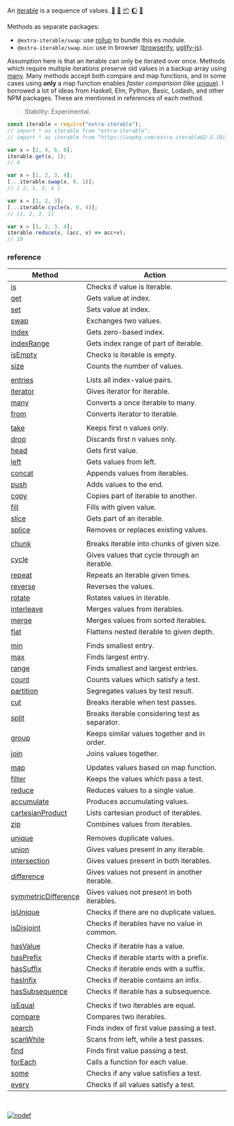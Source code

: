 An [iterable] is a sequence of values. [:running:] [:vhs:] [:package:] [:moon:] [:ledger:]

Methods as separate packages:

- `@extra-iterable/swap`: use [rollup] to bundle this es module.
- `@extra-iterable/swap.min`: use in browser ([browserify], [uglify-js]).

Assumption here is that an iterable can only be iterated over once. Methods
which require multiple iterations preserve old values in a backup array using
[many]. Many methods accept both compare and map functions, and in some cases
using **only** a map function enables *faster comparision* (like [unique]).
I borrowed a lot of ideas from Haskell, Elm, Python, Basic, Lodash, and other
NPM packages. These are mentioned in references of each method.

> Stability: Experimental.

```javascript
const iterable = require("extra-iterable");
// import * as iterable from "extra-iterable";
// import * as iterable from "https://unpkg.com/extra-iterable@2.5.10/index.mjs"; (deno)

var x = [2, 4, 6, 8];
iterable.get(x, 1);
// 4

var x = [1, 2, 3, 4];
[...iterable.swap(x, 0, 1)];
// [ 2, 1, 3, 4 ]

var x = [1, 2, 3];
[...iterable.cycle(x, 0, 4)];
// [1, 2, 3, 1]

var x = [1, 2, 3, 4];
iterable.reduce(x, (acc, v) => acc+v);
// 10
```

### reference

| Method                | Action
|-----------------------|-------
| [is]                  | Checks if value is iterable.
| [get]                 | Gets value at index.
| [set]                 | Sets value at index.
| [swap]                | Exchanges two values.
| [index]               | Gets zero-based index.
| [indexRange]          | Gets index range of part of iterable.
| [isEmpty]             | Checks is iterable is empty.
| [size]                | Counts the number of values.
|                       |
| [entries]             | Lists all index-value pairs.
| [iterator]            | Gives iterator for iterable.
| [many]                | Converts a once iterable to many.
| [from]                | Converts iterator to iterable.
|                       |
| [take]                | Keeps first n values only.
| [drop]                | Discards first n values only.
| [head]                | Gets first value.
| [left]                | Gets values from left.
| [concat]              | Appends values from iterables.
| [push]                | Adds values to the end.
| [copy]                | Copies part of iterable to another.
| [fill]                | Fills with given value.
| [slice]               | Gets part of an iterable.
| [splice]              | Removes or replaces existing values.
|                       |
| [chunk]               | Breaks iterable into chunks of given size.
| [cycle]               | Gives values that cycle through an iterable.
| [repeat]              | Repeats an iterable given times.
| [reverse]             | Reverses the values.
| [rotate]              | Rotates values in iterable.
| [interleave]          | Merges values from iterables.
| [merge]               | Merges values from sorted iterables.
| [flat]                | Flattens nested iterable to given depth.
|                       |
| [min]                 | Finds smallest entry.
| [max]                 | Finds largest entry.
| [range]               | Finds smallest and largest entries.
| [count]               | Counts values which satisfy a test.
| [partition]           | Segregates values by test result.
| [cut]                 | Breaks iterable when test passes.
| [split]               | Breaks iterable considering test as separator.
| [group]               | Keeps similar values together and in order.
| [join]                | Joins values together.
|                       |
| [map]                 | Updates values based on map function.
| [filter]              | Keeps the values which pass a test.
| [reduce]              | Reduces values to a single value.
| [accumulate]          | Produces accumulating values.
| [cartesianProduct]    | Lists cartesian product of iterables.
| [zip]                 | Combines values from iterables.
|                       |
| [unique]              | Removes duplicate values.
| [union]               | Gives values present in any iterable.
| [intersection]        | Gives values present in both iterables.
| [difference]          | Gives values not present in another iterable.
| [symmetricDifference] | Gives values not present in both iterables.
| [isUnique]            | Checks if there are no duplicate values.
| [isDisjoint]          | Checks if iterables have no value in common.
|                       |
| [hasValue]             | Checks if iterable has a value.
| [hasPrefix]            | Checks if iterable starts with a prefix.
| [hasSuffix]            | Checks if iterable ends with a suffix.
| [hasInfix]             | Checks if iterable contains an infix.
| [hasSubsequence]       | Checks if iterable has a subsequence.
|                       |
| [isEqual]             | Checks if two iterables are equal.
| [compare]             | Compares two iterables.
| [search]              | Finds index of first value passing a test.
| [scanWhile]           | Scans from left, while a test passes.
| [find]                | Finds first value passing a test.
| [forEach]             | Calls a function for each value.
| [some]                | Checks if any value satisfies a test.
| [every]               | Checks if all values satisfy a test.

<br>

[![nodef](https://merferry.glitch.me/card/extra-iterable.svg)](https://nodef.github.io)

[browserify]: https://www.npmjs.com/package/browserify
[rollup]: https://www.npmjs.com/package/rollup
[uglify-js]: https://www.npmjs.com/package/uglify-js
[iterable]: https://developer.mozilla.org/en-US/docs/Web/JavaScript/Reference/Iteration_protocols
[bootstrapping]: https://en.wikipedia.org/wiki/Bootstrapping_(compilers)
[:running:]: https://npm.runkit.com/extra-iterable
[:package:]: https://www.npmjs.com/package/extra-iterable
[:moon:]: https://www.npmjs.com/package/extra-iterable.min
[:ledger:]: https://unpkg.com/extra-iterable/
[is]: https://github.com/nodef/extra-iterable/wiki/is
[get]: https://github.com/nodef/extra-iterable/wiki/get
[set]: https://github.com/nodef/extra-iterable/wiki/set
[swap]: https://github.com/nodef/extra-iterable/wiki/swap
[head]: https://github.com/nodef/extra-iterable/wiki/head
[index]: https://github.com/nodef/extra-iterable/wiki/index
[indexRange]: https://github.com/nodef/extra-iterable/wiki/indexRange
[size]: https://github.com/nodef/extra-iterable/wiki/size
[entries]: https://github.com/nodef/extra-iterable/wiki/entries
[iterator]: https://github.com/nodef/extra-iterable/wiki/iterator
[many]: https://github.com/nodef/extra-iterable/wiki/many
[from]: https://github.com/nodef/extra-iterable/wiki/from
[push]: https://github.com/nodef/extra-iterable/wiki/push
[fill]: https://github.com/nodef/extra-iterable/wiki/fill
[copy]: https://github.com/nodef/extra-iterable/wiki/copy
[concat]: https://github.com/nodef/extra-iterable/wiki/concat
[left]: https://github.com/nodef/extra-iterable/wiki/left
[slice]: https://github.com/nodef/extra-iterable/wiki/slice
[splice]: https://github.com/nodef/extra-iterable/wiki/splice
[flat]: https://github.com/nodef/extra-iterable/wiki/flat
[cut]: https://github.com/nodef/extra-iterable/wiki/cut
[chunk]: https://github.com/nodef/extra-iterable/wiki/chunk
[cycle]: https://github.com/nodef/extra-iterable/wiki/cycle
[repeat]: https://github.com/nodef/extra-iterable/wiki/repeat
[reverse]: https://github.com/nodef/extra-iterable/wiki/reverse
[rotate]: https://github.com/nodef/extra-iterable/wiki/rotate
[interleave]: https://github.com/nodef/extra-iterable/wiki/interleave
[merge]: https://github.com/nodef/extra-iterable/wiki/merge
[min]: https://github.com/nodef/extra-iterable/wiki/min
[max]: https://github.com/nodef/extra-iterable/wiki/max
[range]: https://github.com/nodef/extra-iterable/wiki/range
[map]: https://github.com/nodef/extra-iterable/wiki/map
[reduce]: https://github.com/nodef/extra-iterable/wiki/reduce
[filter]: https://github.com/nodef/extra-iterable/wiki/filter
[take]: https://github.com/nodef/extra-iterable/wiki/take
[drop]: https://github.com/nodef/extra-iterable/wiki/drop
[count]: https://github.com/nodef/extra-iterable/wiki/count
[partition]: https://github.com/nodef/extra-iterable/wiki/partition
[group]: https://github.com/nodef/extra-iterable/wiki/group
[split]: https://github.com/nodef/extra-iterable/wiki/split
[join]: https://github.com/nodef/extra-iterable/wiki/join
[cartesianProduct]: https://github.com/nodef/extra-iterable/wiki/cartesianProduct
[zip]: https://github.com/nodef/extra-iterable/wiki/zip
[unique]: https://github.com/nodef/extra-iterable/wiki/unique
[union]: https://github.com/nodef/extra-iterable/wiki/union
[intersection]: https://github.com/nodef/extra-iterable/wiki/intersection
[difference]: https://github.com/nodef/extra-iterable/wiki/difference
[isUnique]: https://github.com/nodef/extra-iterable/wiki/isUnique
[isDisjoint]: https://github.com/nodef/extra-iterable/wiki/isDisjoint
[hasValue]: https://github.com/nodef/extra-iterable/wiki/hasValue
[hasPrefix]: https://github.com/nodef/extra-iterable/wiki/hasPrefix
[hasInfix]: https://github.com/nodef/extra-iterable/wiki/hasInfix
[hasSuffix]: https://github.com/nodef/extra-iterable/wiki/hasSuffix
[hasSubsequence]: https://github.com/nodef/extra-iterable/wiki/hasSubsequence
[isEqual]: https://github.com/nodef/extra-iterable/wiki/isEqual
[compare]: https://github.com/nodef/extra-iterable/wiki/compare
[search]: https://github.com/nodef/extra-iterable/wiki/search
[find]: https://github.com/nodef/extra-iterable/wiki/find
[some]: https://github.com/nodef/extra-iterable/wiki/some
[every]: https://github.com/nodef/extra-iterable/wiki/every
[forEach]: https://github.com/nodef/extra-iterable/wiki/forEach
[isEmpty]: https://github.com/nodef/extra-iterable/wiki/isEmpty
[accumulate]: https://github.com/nodef/extra-iterable/wiki/accumulate
[symmetricDifference]: https://github.com/nodef/extra-iterable/wiki/symmetricDifference
[scanWhile]: https://github.com/nodef/extra-iterable/wiki/scanWhile
[:vhs:]: https://asciinema.org/a/339719
